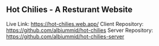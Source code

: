 ## Hot Chilies - A Resturant Website

Live Link: https://hot-chilies.web.app/
Client Repository: https://github.com/albiummid/hot-chilies
Server Repository: https://github.com/albiummid/hot-chilies-server
